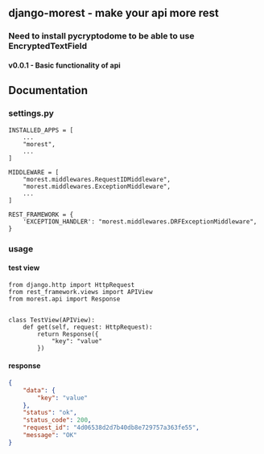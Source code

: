 ## django-morest - make your api more rest
### Need to install pycryptodome to be able to use EncryptedTextField

#### v0.0.1 - Basic functionality of api

## Documentation
### settings.py
```python3
INSTALLED_APPS = [
    ...
    "morest",
    ...
]

MIDDLEWARE = [
    "morest.middlewares.RequestIDMiddleware",
    "morest.middlewares.ExceptionMiddleware",
    ...
]

REST_FRAMEWORK = {
    'EXCEPTION_HANDLER': "morest.middlewares.DRFExceptionMiddleware",
}

```
### usage
#### test view
```python3
from django.http import HttpRequest
from rest_framework.views import APIView
from morest.api import Response


class TestView(APIView):
    def get(self, request: HttpRequest):
        return Response({
            "key": "value"
        })

```

#### response
```json
{
    "data": {
        "key": "value"
    },
    "status": "ok",
    "status_code": 200,
    "request_id": "4d06538d2d7b40db8e729757a363fe55",
    "message": "OK"
}
```